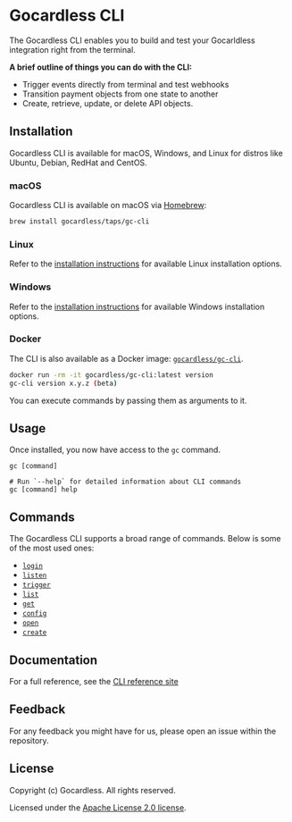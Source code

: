 # Gocardless CLI

The Gocardless CLI enables you to build and test your Gocarldless integration right from the terminal.

**A brief outline of things you can do with the CLI:**

- Trigger events directly from terminal and test webhooks 
- Transition payment objects from one state to another
- Create, retrieve, update, or delete API objects.

## Installation

Gocardless CLI is available for macOS, Windows, and Linux for distros like Ubuntu, Debian, RedHat and CentOS.

### macOS

Gocardless CLI is available on macOS via [Homebrew](https://brew.sh/):

```sh
brew install gocardless/taps/gc-cli
```

### Linux

Refer to the [installation instructions](https://developer.gocardless.com/cli-reference#installation) for available Linux installation options.

### Windows

Refer to the [installation instructions](https://developer.gocardless.com/cli-reference#installation) for available Windows installation options.

### Docker

The CLI is also available as a Docker image: [`gocardless/gc-cli`](https://hub.docker.com/r/gocardless/gc-cli).

```sh
docker run -rm -it gocardless/gc-cli:latest version
gc-cli version x.y.z (beta)
```

You can execute commands by passing them as arguments to it.

## Usage

Once installed, you now have access to the `gc` command.

```sh-session
gc [command]

# Run `--help` for detailed information about CLI commands
gc [command] help
```

## Commands

The Gocardless CLI supports a broad range of commands. Below is some of the most used ones:
- [`login`](https://developer.gocardless.com/cli-reference/gc_login/)
- [`listen`](https://developer.gocardless.com/cli-reference/gc_listen/)
- [`trigger`](https://developer.gocardless.com/cli-reference/gc_trigger/)
- [`list`](https://developer.gocardless.com/cli-reference/gc_list/)
- [`get`](https://developer.gocardless.com/cli-reference/gc_get/)
- [`config`](https://developer.gocardless.com/cli-reference/gc_config/)
- [`open`](https://developer.gocardless.com/cli-reference/gc_open/)
- [`create`](https://developer.gocardless.com/cli-reference/gc_create/)

## Documentation

For a full reference, see the [CLI reference site](https://developer.gocardless-staging.io/cli-reference)

## Feedback

For any feedback you might have for us, please open an issue within the repository.

## License
Copyright (c) Gocardless. All rights reserved.

Licensed under the [Apache License 2.0 license](LICENSE).
